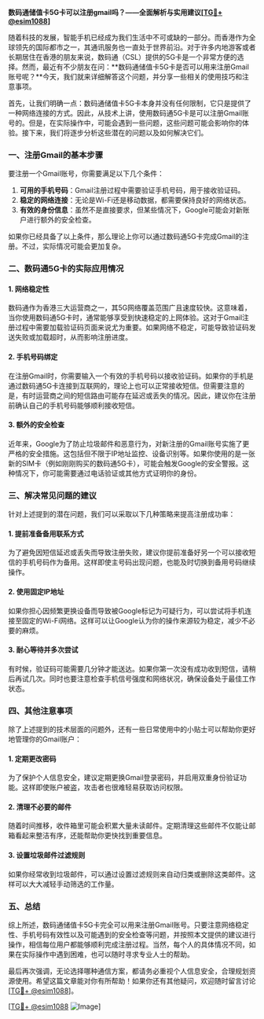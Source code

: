 **数码通储值卡5G卡可以注册gmail吗？——全面解析与实用建议[[TG💪+ @esim1088](https://t.me/s/esim1088)]**

随着科技的发展，智能手机已经成为我们生活中不可或缺的一部分。而香港作为全球领先的国际都市之一，其通讯服务也一直处于世界前沿。对于许多内地游客或者长期居住在香港的朋友来说，数码通（CSL）提供的5G卡是一个非常方便的选择。然而，最近有不少朋友在问：**数码通储值卡5G卡是否可以用来注册Gmail账号呢？**今天，我们就来详细解答这个问题，并分享一些相关的使用技巧和注意事项。

首先，让我们明确一点：数码通储值卡5G卡本身并没有任何限制，它只是提供了一种网络连接的方式。因此，从技术上讲，使用数码通5G卡是可以注册Gmail账号的。但是，在实际操作中，可能会遇到一些问题，这些问题可能会影响你的体验。接下来，我们将逐步分析这些潜在的问题以及如何解决它们。

### 一、注册Gmail的基本步骤

要注册一个Gmail账号，你需要满足以下几个条件：
1. **可用的手机号码**：Gmail注册过程中需要验证手机号码，用于接收验证码。
2. **稳定的网络连接**：无论是Wi-Fi还是移动数据，都需要保持良好的网络状态。
3. **有效的身份信息**：虽然不是直接要求，但某些情况下，Google可能会对新账户进行额外的安全检查。

如果你已经具备了以上条件，那么理论上你可以通过数码通5G卡完成Gmail的注册。不过，实际情况可能会更加复杂。

### 二、数码通5G卡的实际应用情况

#### 1. 网络稳定性
数码通作为香港三大运营商之一，其5G网络覆盖范围广且速度较快。这意味着，当你使用数码通5G卡时，通常能够享受到快速稳定的上网体验。这对于Gmail注册过程中需要加载验证码页面来说尤为重要。如果网络不稳定，可能导致验证码发送失败或加载超时，从而影响注册进度。

#### 2. 手机号码绑定
在注册Gmail时，你需要输入一个有效的手机号码以接收验证码。如果你的手机是通过数码通5G卡连接到互联网的，理论上也可以正常接收短信。但需要注意的是，有时运营商之间的短信路由可能存在延迟或丢失的情况。因此，建议你在注册前确认自己的手机号码能够顺利接收短信。

#### 3. 额外的安全检查
近年来，Google为了防止垃圾邮件和恶意行为，对新注册的Gmail账号实施了更严格的安全措施。这包括但不限于IP地址监控、设备识别等。如果你使用的是一张新的SIM卡（例如刚刚购买的数码通5G卡），可能会触发Google的安全警报。这种情况下，你可能需要通过电话验证或其他方式证明你的身份。

### 三、解决常见问题的建议

针对上述提到的潜在问题，我们可以采取以下几种策略来提高注册成功率：

#### 1. 提前准备备用联系方式
为了避免因短信延迟或丢失而导致注册失败，建议你提前准备好另一个可以接收短信的手机号码作为备用。这样即使主号码出现问题，也能及时切换到备用号码继续操作。

#### 2. 使用固定IP地址
如果你担心因频繁更换设备而导致被Google标记为可疑行为，可以尝试将手机连接至固定的Wi-Fi网络。这样可以让Google认为你的操作来源较为稳定，减少不必要的麻烦。

#### 3. 耐心等待并多次尝试
有时候，验证码可能需要几分钟才能送达。如果你第一次没有成功收到短信，请稍后再试几次。同时也要注意检查手机信号强度和网络状况，确保设备处于最佳工作状态。

### 四、其他注意事项

除了上述提到的技术层面的问题外，还有一些日常使用中的小贴士可以帮助你更好地管理你的Gmail账户：

#### 1. 定期更改密码
为了保护个人信息安全，建议定期更换Gmail登录密码，并启用双重身份验证功能。这样即使账户被盗，攻击者也很难轻易获取访问权限。

#### 2. 清理不必要的邮件
随着时间推移，收件箱里可能会积累大量未读邮件。定期清理这些邮件不仅能让邮箱看起来整洁有序，还能帮助你更快找到重要信息。

#### 3. 设置垃圾邮件过滤规则
如果你经常收到垃圾邮件，可以通过设置过滤规则来自动归类或删除这类邮件。这样可以大大减轻手动筛选的工作量。

### 五、总结

综上所述，数码通储值卡5G卡完全可以用来注册Gmail账号。只要注意网络稳定性、手机号码有效性以及可能遇到的安全检查等问题，并按照本文提供的建议进行操作，相信每位用户都能够顺利完成注册过程。当然，每个人的具体情况不同，如果在实际操作中遇到困难，也可以随时寻求专业人士的帮助。

最后再次强调，无论选择哪种通信方案，都请务必重视个人信息安全，合理规划资源使用。希望这篇文章能对你有所帮助！如果你还有其他疑问，欢迎随时留言讨论[[TG💪+ @esim1088](https://t.me/s/esim1088)]。

[[TG💪+ @esim1088](https://t.me/s/esim1088) ![Image](https://i.postimg.cc/4NQfJmqS/Snipaste-2025-05-13-00-14-12.png)]